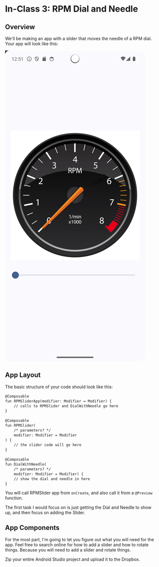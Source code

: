 # In-Class 3: RPM Dial and Needle
## Overview
We'll be making an app with a slider that moves the needle of a RPM dial. Your app will look like this:

![Screenshot](img/screenshot.png)

## App Layout
The basic structure of your code should look like this:

```
@Composable
fun RPMSliderApp(modifier: Modifier = Modifier) {
    // calls to RPMSlider and DialWithNeedle go here
}

@Composable
fun RPMSlider(
    /* parameters? */
    modifier: Modifier = Modifier
) {
    // the slider code will go here
}

@Composable
fun DialWithNeedle(
    /* parameters? */
    modifier: Modifier = Modifier) {
    // show the dial and needle in here
}
```

You will call RPMSlider app from `onCreate`, and also call it from a `@Preview` function.

The first task I would focus on is just getting the Dial and Needle to show up, and then focus on adding the Slider.

## App Components

For the most part, I'm going to let you figure out what you will need for the app. Feel free to search online for how to add a slider and how to rotate things. Because you will need to add a slider and rotate things.

Zip your entire Android Studio project and upload it to the Dropbox.